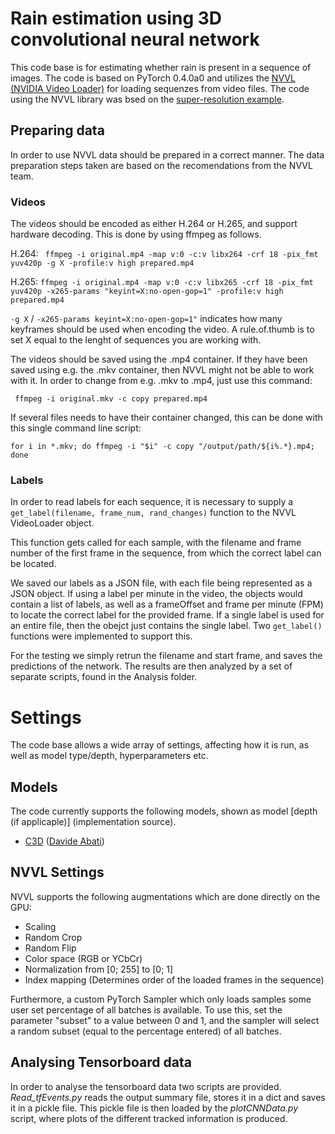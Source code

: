 Rain estimation using 3D convolutional neural network
=====

This code base is for estimating whether rain is present in a sequence of images.
The code is based on PyTorch 0.4.0a0 and utilizes the [NVVL (NVIDIA Video Loader)](https://github.com/NVIDIA/nvvl) for loading sequenzes from video files. The code using the NVVL library was bsed on the [super-resolution example](https://github.com/NVIDIA/nvvl/tree/master/examples/pytorch_superres).


## Preparing data
In order to use NVVL data should be prepared in a correct manner. The data preparation steps taken are based on the recomendations from the NVVL team.

### Videos
The videos should be encoded as either H.264 or H.265, and support hardware decoding. This is done by using ffmpeg as follows.

H.264: ``` ffmpeg -i original.mp4 -map v:0 -c:v libx264 -crf 18 -pix_fmt yuv420p -g X -profile:v high prepared.mp4```

H.265: ``` ffmpeg -i original.mp4 -map v:0 -c:v libx265 -crf 18 -pix_fmt yuv420p -x265-params "keyint=X:no-open-gop=1" -profile:v high prepared.mp4 ```

```-g X``` / ```-x265-params keyint=X:no-open-gop=1"``` indicates how many keyframes should be used when encoding the video. A rule.of.thumb is to set X equal to the lenght of sequences you are working with.

The videos should be saved using the .mp4 container. If they have been saved using e.g. the .mkv container, then NVVL might not be able to work with it. In order to change from e.g. .mkv to .mp4, just use this command:

``` ffmpeg -i original.mkv -c copy prepared.mp4```

If several files needs to have their container changed, this can be done with this single command line script:

```for i in *.mkv; do ffmpeg -i "$i" -c copy "/output/path/${i%.*}.mp4; done```

### Labels
In order to read labels for each sequence, it is necessary to supply a ```get_label(filename, frame_num, rand_changes)``` function to the NVVL VideoLoader object. 

This function gets called for each sample, with the filename and frame number of the first frame in the sequence, from which the correct label can be located.

We saved our labels as a JSON file, with each file being represented as a JSON object. If using a label per minute in the video, the objects would contain a list of labels, as well as a frameOffset and frame per minute (FPM) to locate the correct label for the provided frame. If a single label is used for an entire file, then the obejct just contains the single label.
Two ```get_label()``` functions were implemented to support this.

For the testing we simply retrun the filename and start frame, and saves the predictions of the network. The results are then analyzed by a set of separate scripts, found in the Analysis folder.


# Settings
The code base allows a wide array of settings, affecting how it is run, as well as model type/depth, hyperparameters etc.

## Models
The code currently supports the following models, shown as model [depth (if applicaple)] (implementation source).

* [C3D](https://arxiv.org/pdf/1412.0767.pdf) ([Davide Abati](https://github.com/DavideA/c3d-pytorch))


## NVVL Settings
NVVL supports the following augmentations which are done directly on the GPU:

* Scaling
* Random Crop
* Random Flip
* Color space (RGB or YCbCr)
* Normalization from [0; 255] to [0; 1]
* Index mapping (Determines order of the loaded frames in the sequence)

Furthermore, a custom PyTorch Sampler which only loads samples some user set percentage of all batches is available. To use this, set the parameter "subset" to a value between 0 and 1, and the sampler will select a random subset (equal to the percentage entered) of all batches.


## Analysing Tensorboard data

In order to analyse the tensorboard data two scripts are provided. *Read_tfEvents.py* reads the output summary file, stores it in a dict and saves it in a pickle file. This pickle file is then loaded by the *plotCNNData.py* script, where plots of the different tracked information is produced.